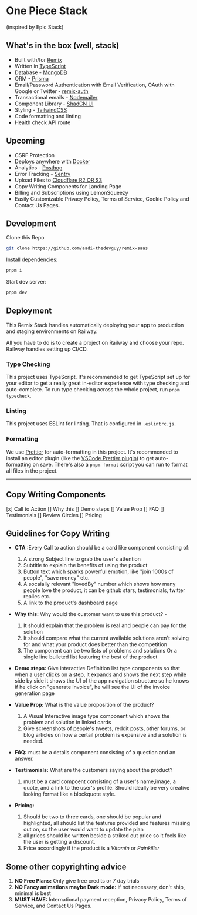# One Piece Stack
(inspired by Epic Stack)

## What's in the box (well, stack)

-   Built with/for [Remix](https://remix.run)
-   Written in [TypeScript](https://typescriptlang.org)
-   Database - [MongoDB](https://mongodb.com)
-   ORM - [Prisma](https://mongoosejs.com)
-   Email/Password Authentication with Email Verification, OAuth with Google or Twitter - [remix-auth](https://github.com/sergiodxa/remix-auth/) 
-   Transactional emails - [Nodemailer](https://nodemailer.com/)
-   Component Library - [ShadCN UI](https://ui.shadcn.com/)
-   Styling - [TailwindCSS](https://tailwindcss.com)
-   Code formatting and linting
-   Health check API route

## Upcoming
-   CSRF Protection
-   Deploys anywhere with [Docker](https://docker.com)
-   Analytics - [Posthog](https://posthog.com)
-   Error Tracking - [Sentry](https://sentry.io)
-   Upload Files to [Cloudflare R2 OR S3](https://www.cloudflare.com/products/r2/)
-   Copy Writing Components for Landing Page
-   Billing and Subscriptions using LemonSqueezy
-   Easily Customizable Privacy Policy, Terms of Service, Cookie Policy and Contact Us Pages.

## Development

Clone this Repo

```sh
git clone https://github.com/aadi-thedevguy/remix-saas
```

Install dependencies:

```sh
pnpm i
```

Start dev server:

```sh
pnpm dev
```

## Deployment

This Remix Stack handles automatically deploying your app to production and staging environments on Railway.

All you have to do is to create a project on Railway and choose your repo. Railway handles setting up CI/CD.

### Type Checking

This project uses TypeScript. It's recommended to get TypeScript set up for your editor to get a really great in-editor experience with type checking and auto-complete. To run type checking across the whole project, run `pnpm typecheck`.

### Linting

This project uses ESLint for linting. That is configured in `.eslintrc.js`.

### Formatting

We use [Prettier](https://prettier.io/) for auto-formatting in this project. It's recommended to install an editor plugin (like the [VSCode Prettier plugin](https://marketplace.visualstudio.com/items?itemName=esbenp.prettier-vscode)) to get auto-formatting on save. There's also a `pnpm format` script you can run to format all files in the project.

<hr />

## Copy Writing Components

[x] Call to Action
[] Why this
[] Demo steps
[] Value Prop
[] FAQ
[] Testimonials
[] Review Circles
[] Pricing

## Guidelines for Copy Writing

-   **CTA** :Every Call to action should be a card like component consisting of:

    1. A strong Subject line to grab the user's attention
    1. Subtitle to explain the benefits of using the product
    1. Button text which sparks powerful emotion, like "join 1000s of people", "save money" etc.
    1. A socaially relevant "lovedBy" number which shows how many people love the product, it can be github stars, testimonials, twitter replies etc.
    1. A link to the product's dashboard page

-   **Why this:** Why would the customer want to use this product? -

    1. It should explain that the problem is real and people can pay for the solution
    2. It should compare what the current available solutions aren't solving for and what your product does better than the competition
    3. The component can be two lists of problems and solutions Or a single line bulleted list featuring the best of the product

-   **Demo steps:** Give interactive Definition list type components so that when a user clicks on a step, it expands and shows the next step while side by side it shows the UI of the app navigation structure so he knows if he click on "generate invoice", he will see the UI of the invoice generation page

-   **Value Prop:** What is the value proposition of the product?

    1. A Visual Interactive image type component which shows the problem and solution in linked cards
    1. Give screenshots of people's tweets, reddit posts, other forums, or blog articles on how a certail problem is expensive and a solution is needed.

-   **FAQ:** must be a details component consisting of a question and an answer.

-   **Testimonials:** What are the customers saying about the product?

    1. must be a card compoent consisting of a user's name,image, a quote, and a link to the user's profile. Should ideally be very creative looking format like a blockquote style.

-   **Pricing:**
    1. Should be two to three cards, one should be popular and highlighted, all should list the features provided and features missing out on, so the user would want to update the plan
    1. all prices should be written beside a striked out price so it feels like the user is getting a discount.
    1. Price accordingly if the product is a _Vitamin_ or _Painkiller_

## Some other copyrighting advice

1. **NO Free Plans:** Only give free credits or 7 day trials
1. **NO Fancy animations maybe Dark mode:** if not necessary, don't ship, minimal is best
1. **MUST HAVE:** International payment reception, Privacy Policy, Terms of Service, and Contact Us Pages.
